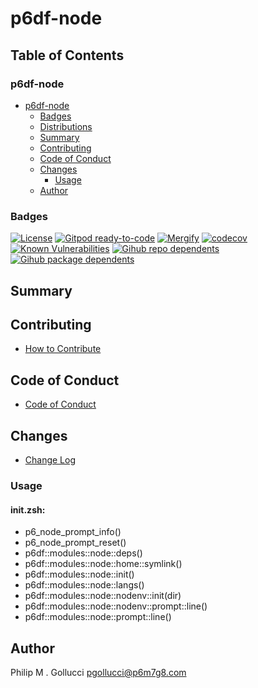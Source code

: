 # p6df-node

## Table of Contents


### p6df-node
- [p6df-node](#p6df-node)
  - [Badges](#badges)
  - [Distributions](#distributions)
  - [Summary](#summary)
  - [Contributing](#contributing)
  - [Code of Conduct](#code-of-conduct)
  - [Changes](#changes)
    - [Usage](#usage)
  - [Author](#author)

### Badges

[![License](https://img.shields.io/badge/License-Apache%202.0-yellowgreen.svg)](https://opensource.org/licenses/Apache-2.0)
[![Gitpod ready-to-code](https://img.shields.io/badge/Gitpod-ready--to--code-blue?logo=gitpod)](https://gitpod.io/#https://github.com/p6m7g8/p6df-node)
[![Mergify](https://img.shields.io/endpoint.svg?url=https://gh.mergify.io/badges/p6m7g8/p6df-node/&style=flat)](https://mergify.io)
[![codecov](https://codecov.io/gh/p6m7g8/p6df-node/branch/master/graph/badge.svg?token=14Yj1fZbew)](https://codecov.io/gh/p6m7g8/p6df-node)
[![Known Vulnerabilities](https://snyk.io/test/github/p6m7g8/p6df-node/badge.svg?targetFile=package.json)](https://snyk.io/test/github/p6m7g8/p6df-node?targetFile=package.json)
[![Gihub repo dependents](https://badgen.net/github/dependents-repo/p6m7g8/p6df-node)](https://github.com/p6m7g8/p6df-node/network/dependents?dependent_type=REPOSITORY)
[![Gihub package dependents](https://badgen.net/github/dependents-pkg/p6m7g8/p6df-node)](https://github.com/p6m7g8/p6df-node/network/dependents?dependent_type=PACKAGE)

## Summary

## Contributing

- [How to Contribute](CONTRIBUTING.md)

## Code of Conduct

- [Code of Conduct](https://github.com/p6m7g8/.github/blob/master/CODE_OF_CONDUCT.md)

## Changes

- [Change Log](CHANGELOG.md)

### Usage

#### init.zsh:

- p6_node_prompt_info()
- p6_node_prompt_reset()
- p6df::modules::node::deps()
- p6df::modules::node::home::symlink()
- p6df::modules::node::init()
- p6df::modules::node::langs()
- p6df::modules::node::nodenv::init(dir)
- p6df::modules::node::nodenv::prompt::line()
- p6df::modules::node::prompt::line()


## Author

Philip M . Gollucci <pgollucci@p6m7g8.com>
